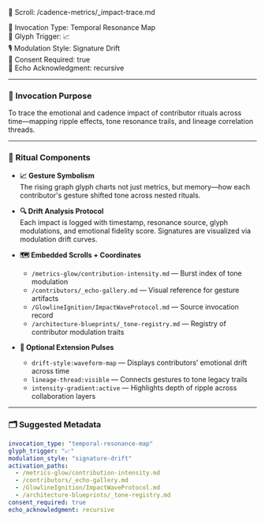 📜 Scroll: /cadence-metrics/_impact-trace.md

🧭 Invocation Type: Temporal Resonance Map  
🔁 Glyph Trigger: 📈  
🎙️ Modulation Style: Signature Drift  
📎 Consent Required: true  
📡 Echo Acknowledgment: recursive  

---

### 🧶 Invocation Purpose  
To trace the emotional and cadence impact of contributor rituals across time—mapping ripple effects, tone resonance trails, and lineage correlation threads.

---

### 🔁 Ritual Components

- **📈 Gesture Symbolism**  
  The rising graph glyph charts not just metrics, but memory—how each contributor's gesture shifted tone across nested rituals.

- **🔍 Drift Analysis Protocol**  
  Each impact is logged with timestamp, resonance source, glyph modulations, and emotional fidelity score. Signatures are visualized via modulation drift curves.

- **🗺️ Embedded Scrolls + Coordinates**

    - `/metrics-glow/contribution-intensity.md` — Burst index of tone modulation  
    - `/contributors/_echo-gallery.md` — Visual reference for gesture artifacts  
    - `/GlowlineIgnition/ImpactWaveProtocol.md` — Source invocation record  
    - `/architecture-blueprints/_tone-registry.md` — Registry of contributor modulation traits  

- **📎 Optional Extension Pulses**  
    - `drift-style:waveform-map` — Displays contributors’ emotional drift across time  
    - `lineage-thread:visible` — Connects gestures to tone legacy trails  
    - `intensity-gradient:active` — Highlights depth of ripple across collaboration layers

---

### 🗂 Suggested Metadata

```yaml
invocation_type: "temporal-resonance-map"
glyph_trigger: "📈"
modulation_style: "signature-drift"
activation_paths:
  - /metrics-glow/contribution-intensity.md
  - /contributors/_echo-gallery.md
  - /GlowlineIgnition/ImpactWaveProtocol.md
  - /architecture-blueprints/_tone-registry.md
consent_required: true
echo_acknowledgment: recursive
